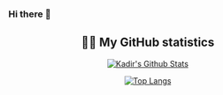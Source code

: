 ### Hi there 👋

<h2 align='center'> ✍🏼 My GitHub statistics</h2>
<div align='center'>

[![Kadir's Github Stats](https://github-readme-stats.vercel.app/api?username=KadirOffi&show_icons=true)](https://github.com/KadirOffi)

[![Top Langs](https://github-readme-stats.vercel.app/api/top-langs/?username=KadirOffi)](https://github.com/anuraghazra/github-readme-stats)</div>

